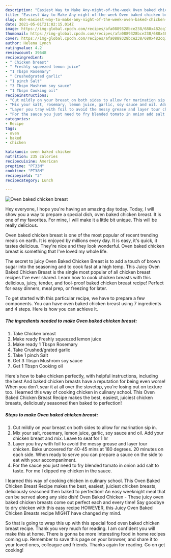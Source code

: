 ```yaml
---
description: "Easiest Way to Make Any-night-of-the-week Oven baked chicken breast"
title: "Easiest Way to Make Any-night-of-the-week Oven baked chicken breast"
slug: 464-easiest-way-to-make-any-night-of-the-week-oven-baked-chicken-breast
date: 2021-05-01T21:02:15.014Z
image: https://img-global.cpcdn.com/recipes/afa0889328bce238/680x482cq70/oven-baked-chicken-breast-recipe-main-photo.jpg
thumbnail: https://img-global.cpcdn.com/recipes/afa0889328bce238/680x482cq70/oven-baked-chicken-breast-recipe-main-photo.jpg
cover: https://img-global.cpcdn.com/recipes/afa0889328bce238/680x482cq70/oven-baked-chicken-breast-recipe-main-photo.jpg
author: Helena Lynch
ratingvalue: 4.2
reviewcount: 39648
recipeingredient:
- " Chicken breast"
- " Freshly squeezed lemon juice"
- "1 Tbspn Rosemary"
- " Crushedgrated garlic"
- "1 pinch Salt"
- "3 Tbspn Mushrom soy sauce"
- "1 Tbspn Cooking oil"
recipeinstructions:
- "Cut mildly on your breast on both sides to allow for marination sip in."
- "Mix your salt, rosemary, lemon juice, garlic, soy sauce and oil. Add your chicken breast and mix. Leave to seat for 1 hr"
- "Layer you tray with foil to avoid the messy grease and layer tour chicken. Bake uncovered for 40-45 mins at 180 degrees. 20 minutes on each side. When ready to serve you can prepare a sauce on the side to eat with your accompaniment."
- "For the sauce you just need to fry blended tomato in onion add salt to taste. For me I dipped my chicken in the sauce."
categories:
- Recipe
tags:
- oven
- baked
- chicken

katakunci: oven baked chicken 
nutrition: 235 calories
recipecuisine: American
preptime: "PT33M"
cooktime: "PT38M"
recipeyield: "3"
recipecategory: Lunch

---
```



![Oven baked chicken breast](https://img-global.cpcdn.com/recipes/afa0889328bce238/680x482cq70/oven-baked-chicken-breast-recipe-main-photo.jpg)

Hey everyone, I hope you're having an amazing day today. Today, I will show you a way to prepare a special dish, oven baked chicken breast. It is one of my favorites. For mine, I will make it a little bit unique. This will be really delicious.

Oven baked chicken breast is one of the most popular of recent trending meals on earth. It is enjoyed by millions every day. It is easy, it's quick, it tastes delicious. They're nice and they look wonderful. Oven baked chicken breast is something that I've loved my whole life.

The secret to juicy Oven Baked Chicken Breast is to add a touch of brown sugar into the seasoning and to cook fast at a high temp. This Juicy Oven Baked Chicken Breast is the single most popular of all chicken breast recipes I&#39;ve ever shared. Learn how to cook chicken breasts with this delicious, juicy, tender, and fool-proof baked chicken breast recipe! Perfect for easy dinners, meal prep, or freezing for later.


To get started with this particular recipe, we have to prepare a few components. You can have oven baked chicken breast using 7 ingredients and 4 steps. Here is how you can achieve it.

<!--inarticleads1-->

##### The ingredients needed to make Oven baked chicken breast:

1. Take  Chicken breast
1. Make ready  Freshly squeezed lemon juice
1. Make ready 1 Tbspn Rosemary
1. Take  Crushed/grated garlic
1. Take 1 pinch Salt
1. Get 3 Tbspn Mushrom soy sauce
1. Get 1 Tbspn Cooking oil


Here&#39;s how to bake chicken perfectly, with helpful instructions, including the best And baked chicken breasts have a reputation for being even worse! When you don&#39;t sear it at all over the stovetop, you&#39;re losing out on texture too. I learned this way of cooking chicken in culinary school. This Oven Baked Chicken Breast Recipe makes the best, easiest, juiciest chicken breasts, deliciously seasoned then baked to perfection! 

<!--inarticleads2-->

##### Steps to make Oven baked chicken breast:

1. Cut mildly on your breast on both sides to allow for marination sip in.
1. Mix your salt, rosemary, lemon juice, garlic, soy sauce and oil. Add your chicken breast and mix. Leave to seat for 1 hr
1. Layer you tray with foil to avoid the messy grease and layer tour chicken. Bake uncovered for 40-45 mins at 180 degrees. 20 minutes on each side. When ready to serve you can prepare a sauce on the side to eat with your accompaniment.
1. For the sauce you just need to fry blended tomato in onion add salt to taste. For me I dipped my chicken in the sauce.


I learned this way of cooking chicken in culinary school. This Oven Baked Chicken Breast Recipe makes the best, easiest, juiciest chicken breasts, deliciously seasoned then baked to perfection! An easy weeknight meal that can be served along any side dish! Oven Baked Chicken - These juicy oven baked chicken breasts come out perfect each and every time! Say goodbye to dry chicken with this easy recipe HOWEVER, this Juicy Oven Baked Chicken Breasts recipe MIGHT have changed my mind. 

So that is going to wrap this up with this special food oven baked chicken breast recipe. Thank you very much for reading. I am confident you will make this at home. There is gonna be more interesting food in home recipes coming up. Remember to save this page on your browser, and share it to your loved ones, colleague and friends. Thanks again for reading. Go on get cooking!
